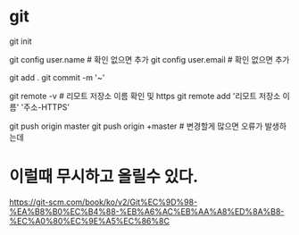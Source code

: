 # git 

git init 

git config user.name # 확인 없으면 추가 
git config user.email # 확인 없으면 추가 

git add .
git commit -m '~' 

git remote -v  # 리모트 저장소 이름 확인 및 https 
git remote add '리모트 저장소 이름' '주소-HTTPS'

git push origin master 
git push origin +master  # 변경할게 많으면 오류가 발생하는데 
# 이럴때 무시하고 올릴수 있다. 

https://git-scm.com/book/ko/v2/Git%EC%9D%98-%EA%B8%B0%EC%B4%88-%EB%A6%AC%EB%AA%A8%ED%8A%B8-%EC%A0%80%EC%9E%A5%EC%86%8C